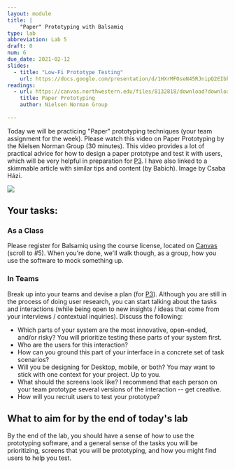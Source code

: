 ```yaml
---
layout: module
title: |
    "Paper" Prototyping with Balsamiq
type: lab
abbreviation: Lab 5
draft: 0
num: 6
due_date: 2021-02-12
slides:
  - title: "Low-Fi Prototype Testing"
    url: https://docs.google.com/presentation/d/1HXrMFOseN45RJnipQ2EIbkhF7s8uu5LPn_QGTkVYg-E/edit?usp=sharing
readings:
  - url: https://canvas.northwestern.edu/files/8132818/download?download_frd=1
    title: Paper Prototyping
    author: Nielsen Norman Group 
    
---
```

Today we will be practicing "Paper" prototyping techniques (your team assignment for the week). Please watch this video on Paper Prototyping by the Nielsen Norman Group (30 minutes). This video provides a lot of practical advice for how to design a paper prototype and test it with users, which will be very helpful in preparation for [P3](p3). I have also linked to a skimmable article with similar tips and content (by Babich). Image by Csaba Házi.

<img src="https://miro.medium.com/max/800/1*tIh5eS6vliocHPYTsupWWQ.gif" style="margin:auto;display:flex">

## Your tasks:
### As a Class
Please register for Balsamiq using the course license, located on <a href="https://canvas.northwestern.edu/courses/130584" target="_blank">Canvas</a> (scroll to #5). When you're done, we'll walk though, as a group, how you use the software to mock something up.

### In Teams
Break up into your teams and devise a plan (for [P3](../assignments/p3)). Although you are still in the process of doing user research, you can start talking about the tasks and interactions (while being open to new insights / ideas that come from your interviews / contextual inquiries). Discuss the following:

   * Which parts of your system are the most innovative, open-ended, and/or risky? You will prioritize testing these parts of your system first.
   * Who are the users for this interaction? 
   * How can you ground this part of your interface in a concrete set of task scenarios?
   * Will you be designing for Desktop, mobile, or both? You may want to stick with one context for your project. Up to you.
   * What should the screens look like? I recommend that each person on your team prototype several versions of the interaction -- get creative.
   * How will you recruit users to test your prototype?

## What to aim for by the end of today's lab
By the end of the lab, you should have a sense of how to use the prototyping software, and a general sense of the tasks you will be prioritizing, screens that you will be prototyping, and how you might find users to help you test.